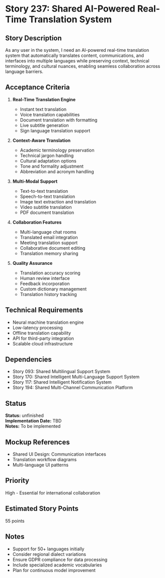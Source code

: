 # Story 237: Shared AI-Powered Real-Time Translation System

## Story Description
As any user in the system, I need an AI-powered real-time translation system that automatically translates content, communications, and interfaces into multiple languages while preserving context, technical terminology, and cultural nuances, enabling seamless collaboration across language barriers.

## Acceptance Criteria
1. **Real-Time Translation Engine**
   - Instant text translation
   - Voice translation capabilities
   - Document translation with formatting
   - Live subtitle generation
   - Sign language translation support

2. **Context-Aware Translation**
   - Academic terminology preservation
   - Technical jargon handling
   - Cultural adaptation options
   - Tone and formality adjustment
   - Abbreviation and acronym handling

3. **Multi-Modal Support**
   - Text-to-text translation
   - Speech-to-text translation
   - Image text extraction and translation
   - Video subtitle translation
   - PDF document translation

4. **Collaboration Features**
   - Multi-language chat rooms
   - Translated email integration
   - Meeting translation support
   - Collaborative document editing
   - Translation memory sharing

5. **Quality Assurance**
   - Translation accuracy scoring
   - Human review interface
   - Feedback incorporation
   - Custom dictionary management
   - Translation history tracking

## Technical Requirements
- Neural machine translation engine
- Low-latency processing
- Offline translation capability
- API for third-party integration
- Scalable cloud infrastructure

## Dependencies
- Story 093: Shared Multilingual Support System
- Story 170: Shared Intelligent Multi-Language Support System
- Story 117: Shared Intelligent Notification System
- Story 194: Shared Multi-Channel Communication Platform


## Status
**Status:** unfinished  
**Implementation Date:** TBD  
**Notes:** To be implemented
## Mockup References
- Shared UI Design: Communication interfaces
- Translation workflow diagrams
- Multi-language UI patterns

## Priority
High - Essential for international collaboration

## Estimated Story Points
55 points

## Notes
- Support for 50+ languages initially
- Consider regional dialect variations
- Ensure GDPR compliance for data processing
- Include specialized academic vocabularies
- Plan for continuous model improvement